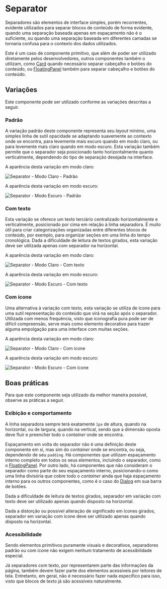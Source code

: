 # Separator

Separadores são elementos de interface simples, porém recorrentes, evidente utilizados para separar blocos de conteúdo de forma evidente, quando uma separação baseada apenas em espaçamento não é o suficiente, ou quando uma separação baseada em diferentes camadas se tornaria confusa para o contexto dos dados utilizados.

Este é um caso de componente primitivo, que além de poder ser utilizado diretamente pelos desenvolvedores, outros componentes também o utilizam, como [Card](./card.md) quando necessário separar cabeçalho e botões do conteúdo, ou [FloatingPanel](./floating-panel.md) também para separar cabeçalho e botões do conteúdo.

## Variações

Este componente pode ser utilizado conforme as variações descritas a seguir.

### Padrão

A variação padrão deste componente representa seu _layout_ mínimo, uma simples linha de sutil opacidade se adaptando suavemente ao contexto onde se encontra, para levemente mais escuro quando em modo claro, ou para levemente mais claro quando em modo escuro. Esta variação também permite que o separador seja posicionado tanto horizontalmente quanto verticalmente, dependendo do tipo de separação desejada na interface.

A aparência desta variação em modo claro:

![Separator - Modo Claro - Padrão](~@source/assets/images/component-separator-light-standard.png)

A aparência desta variação em modo escuro:

![Separator - Modo Escuro - Padrão](~@source/assets/images/component-separator-dark-standard.png)

### Com texto

Esta variação se oferece um texto terciário centralizado horizontalmente e verticalmente, posicionado por cima em relação à linha separadora. É muito útil para criar categorizações organizadas entre diferentes blocos de conteúdo, por exemplo, para organizar seções em uma linha do tempo cronológica. Dada a dificuldade de leitura de textos girados, esta variação deve ser utilizada apenas com separador na horizontal.

A aparência desta variação em modo claro:

![Separator - Modo Claro - Com texto](~@source/assets/images/component-separator-light-text.png)

A aparência desta variação em modo escuro:

![Separator - Modo Escuro - Com texto](~@source/assets/images/component-separator-dark-text.png)

### Com ícone

Uma alternativa à variação com texto, esta variação se utiliza de ícone para uma sutil representação do conteúdo que virá na seção após o separador. Utilizada com menos frequência, visto que iconografia pura pode ser de difícil compreensão, serve mais como elemento decorativo para trazer alguma empolgação para uma interface com muitas seções.

A aparência desta variação em modo claro:

![Separator - Modo Claro - Com ícone](~@source/assets/images/component-separator-light-icon.png)

A aparência desta variação em modo escuro:

![Separator - Modo Escuro - Com ícone](~@source/assets/images/component-separator-dark-icon.png)

## Boas práticas

Para que este componente seja utilizado da melhor maneira possível, observe as práticas a seguir.

### Exibição e comportamento

A linha separadora sempre terá exatamente `1px` de altura, quando na horizontal, ou de largura, quando na vertical, sendo que a dimensão oposta deve fluir e preencher todo o _container_ onde se encontra.

Espaçamento em volta do separador não é uma definição deste componente em si, mas sim do _container_ onde se encontra, ou seja, dependendo de seu `padding`. Há componentes que utilizam espaçamento interno completo em todos os seus elementos, incluindo o separador, como o [FloatingPanel](./floating-panel.md). Por outro lado, há componentes que não consideram o separador como parte do seu espaçamento interno, posicionando-o como uma linha divisória que cobre todo o _container_ ainda que haja espaçamento interno para os outros componentes, como é o caso do [Dialog](./dialog.md) em sua barra de botões.

Dada a dificuldade de leitura de textos girados, separador em variação com texto deve ser utilizado apenas quando disposto na horizontal.

Dada a distorção ou possível alteração de significado em ícones girados, separador em variação com ícone deve ser utilizado apenas quando disposto na horizontal.

### Acessibilidade

Sendo elementos primitivos puramente visuais e decorativos, separadores padrão ou com ícone não exigem nenhum tratamento de acessibilidade especial.

Já separadores com texto, por representarem parte das informações da página, também devem fazer parte dos elementos acessíveis por leitores de tela. Entretanto, em geral, não é necessário fazer nada específico para isso, visto que blocos de texto já são acessíveis naturalmente.
